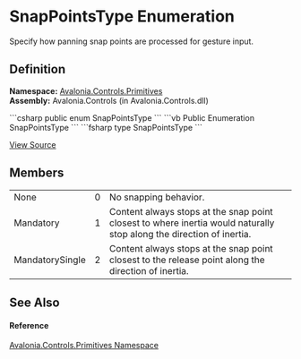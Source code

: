 # SnapPointsType Enumeration


Specify how panning snap points are processed for gesture input.



## Definition
**Namespace:** <a href="N_Avalonia_Controls_Primitives">Avalonia.Controls.Primitives</a>  
**Assembly:** Avalonia.Controls (in Avalonia.Controls.dll)

<Tabs groupId="api-code-preview">
<TabItem value="csharp" label="C#">
```csharp
public enum SnapPointsType
```
</TabItem>
<TabItem value="vb" label="VB">
```vb
Public Enumeration SnapPointsType
```
</TabItem>
<TabItem value="fsharp" label="F#">
```fsharp
type SnapPointsType
```
</TabItem>
</Tabs>



<a href="https://github.com/AvaloniaUI/Avalonia/tree/master/src/Avalonia.Controls/Primitives/SnapPointsType.cs" title="View the source code">View Source</a>



## Members
<table>
<tr>
<td>None</td>
<td>0</td>
<td>No snapping behavior.</td>
</tr>
<tr>
<td>Mandatory</td>
<td>1</td>
<td>Content always stops at the snap point closest to where inertia would naturally stop along the direction of inertia.</td>
</tr>
<tr>
<td>MandatorySingle</td>
<td>2</td>
<td>Content always stops at the snap point closest to the release point along the direction of inertia.</td>
</tr>
</table>

## See Also


#### Reference
<a href="N_Avalonia_Controls_Primitives">Avalonia.Controls.Primitives Namespace</a>  

